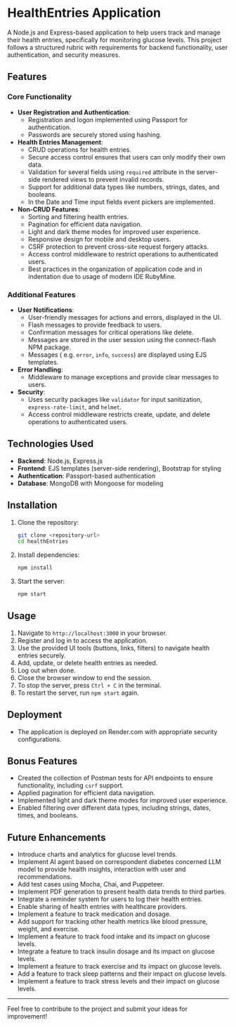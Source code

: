 # HealthEntries Application

A Node.js and Express-based application to help users track and manage their health entries, specifically for monitoring glucose levels. This project follows a structured rubric with requirements for backend functionality, user authentication, and security measures.

## Features

### Core Functionality
- **User Registration and Authentication**:
    - Registration and logon implemented using Passport for authentication.
    - Passwords are securely stored using hashing.
- **Health Entries Management**:
    - CRUD operations for health entries.
    - Secure access control ensures that users can only modify their own data.
    - Validation for several fields using `required` attribute in the server-side rendered views to prevent invalid records.
    - Support for additional data types like numbers, strings, dates, and booleans.
    - In the Date and Time input fields event pickers are implemented.
- **Non-CRUD Features**:
    - Sorting and filtering health entries.
    - Pagination for efficient data navigation.
    - Light and dark theme modes for improved user experience.
    - Responsive design for mobile and desktop users.
    - CSRF protection to prevent cross-site request forgery attacks.
    - Access control middleware to restrict operations to authenticated users.
    - Best practices in the organization of application code and in indentation due to usage of modern IDE RubyMine.

### Additional Features
- **User Notifications**:
    - User-friendly messages for actions and errors, displayed in the UI.
    - Flash messages to provide feedback to users.
    - Confirmation messages for critical operations like delete.
    - Messages are stored in the user session using the connect-flash NPM package.
    - Messages ( e.g. `error`, `info`, `success`) are displayed using EJS templates.
- **Error Handling**:
    - Middleware to manage exceptions and provide clear messages to users.
- **Security**:
    - Uses security packages like `validator` for input sanitization, `express-rate-limit`, and `helmet`.
    - Access control middleware restricts create, update, and delete operations to authenticated users.

## Technologies Used
- **Backend**: Node.js, Express.js
- **Frontend**: EJS templates (server-side rendering), Bootstrap for styling
- **Authentication**: Passport-based authentication
- **Database**: MongoDB with Mongoose for modeling

## Installation
1. Clone the repository:
   ```bash
   git clone <repository-url>
   cd healthEntries
   ```
2. Install dependencies:
   ```bash
   npm install
   ```
3. Start the server:
   ```bash
   npm start
   ```

## Usage
1. Navigate to `http://localhost:3000` in your browser.
2. Register and log in to access the application.
3. Use the provided UI tools (buttons, links, filters) to navigate health entries securely.
4. Add, update, or delete health entries as needed.
5. Log out when done.
6. Close the browser window to end the session.
7. To stop the server, press `Ctrl + C` in the terminal.
8. To restart the server, run `npm start` again.

## Deployment
- The application is deployed on Render.com with appropriate security configurations.

## Bonus Features
- Created the collection of Postman tests for API endpoints to ensure functionality, including `csrf` support.
- Applied pagination for efficient data navigation.
- Implemented light and dark theme modes for improved user experience.
- Enabled filtering over different data types, including strings, dates, times, and booleans.

## Future Enhancements
- Introduce charts and analytics for glucose level trends.
- Implement AI agent based on correspondent diabetes concerned LLM model to provide health insights, interaction with user and recommendations.
- Add test cases using Mocha, Chai, and Puppeteer.
- Implement PDF generation to present health data trends to third parties.
- Integrate a reminder system for users to log their health entries.
- Enable sharing of health entries with healthcare providers.
- Implement a feature to track medication and dosage.
- Add support for tracking other health metrics like blood pressure, weight, and exercise.
- Implement a feature to track food intake and its impact on glucose levels.
- Integrate a feature to track insulin dosage and its impact on glucose levels.
- Implement a feature to track exercise and its impact on glucose levels.
- Add a feature to track sleep patterns and their impact on glucose levels.
- Implement a feature to track stress levels and their impact on glucose levels.

---

Feel free to contribute to the project and submit your ideas for improvement!
